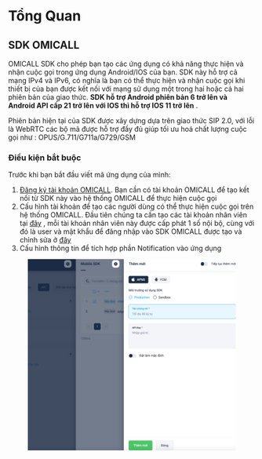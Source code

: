 # Tổng Quan

## SDK OMICALL <a href="#plivo-android-sdk" id="plivo-android-sdk"></a>

OMICALL  SDK cho phép bạn tạo các ứng dụng có khả năng thực hiện và nhận cuộc gọi trong ứng dụng Android/IOS của bạn. SDK này hỗ trợ cả mạng IPv4 và IPv6, có nghĩa là bạn có thể thực hiện và nhận cuộc gọi khi thiết bị của bạn được kết nối với mạng sử dụng một trong hai hoặc cả hai phiên bản của giao thức. **SDK hỗ trợ Android phiên bản 6 trở lên và Android API cấp 21 trở lên với IOS thì hỗ trợ IOS 11 trở lên** .

Phiên bản hiện tại của  SDK được xây dựng dựa trên giao thức SIP 2.0, với lỗi là WebRTC các bộ mã được hỗ trợ đầy đủ giúp tối ưu hoá chất lượng cuộc gọi như : OPUS/G.711/G711a/G729/GSM

### Điều kiện bắt buộc <a href="#prerequisites" id="prerequisites"></a>

Trước khi bạn bắt đầu viết mã ứng dụng của mình:

1. [Đăng ký tài khoản OMICALL](https://sso.omicrm.io/). Bạn cần có tài khoản OMICALL để tạo kết nối từ SDK này vào hệ thống OMICALL để thực hiện cuộc gọi
2. Cấu hình tài khoản để tạo các người dùng có thể thực hiện cuộc gọi trên hệ thống OMICALL. Đầu tiên chúng ta cần tạo các tài khoản nhân viên tại [đây](https://docs.omicrm.io/nhan-vien/gioi-thieu) , mỗi tài khoản nhân viên này được cấp phát 1 số nội bộ, cùng với đó là user và mật khẩu để đăng nhập vào SDK OMICALL được tạo và chỉnh sửa ở [đây](https://docs.omicrm.io/cau-hinh-tong-dai/so-noi-bo)&#x20;
3. Cấu hình thông tin để tích hợp phần Notification vào ứng dụng&#x20;

<figure><img src="../../.gitbook/assets/image (2) (2) (1).png" alt=""><figcaption></figcaption></figure>

